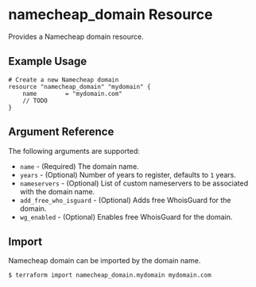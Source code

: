 # namecheap_domain Resource

Provides a Namecheap domain resource.

## Example Usage

```hcl
# Create a new Namecheap domain
resource "namecheap_domain" "mydomain" {
    name        = "mydomain.com"
    // TODO
}
```

## Argument Reference

The following arguments are supported:

* `name` - (Required) The domain name.
* `years` - (Optional) Number of years to register, defaults to `1` years.
* `nameservers` - (Optional) List of custom nameservers to be associated with the domain name.
* `add_free_who_isguard` - (Optional) Adds free WhoisGuard for the domain.
* `wg_enabled` - (Optional) Enables free WhoisGuard for the domain.

## Import

Namecheap domain can be imported by the domain name.

```
$ terraform import namecheap_domain.mydomain mydomain.com
```

